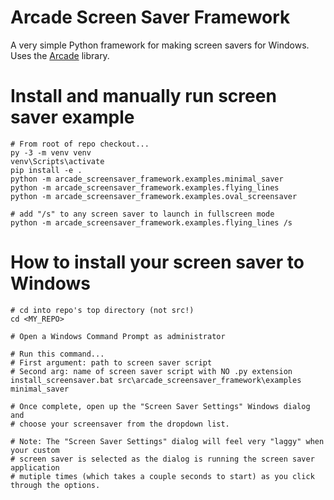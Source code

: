 # Arcade Screen Saver Framework

A very simple Python framework for making screen savers for Windows.  Uses the [Arcade](https://github.com/pythonarcade/arcade) library.


# Install and manually run screen saver example

    # From root of repo checkout...
    py -3 -m venv venv
    venv\Scripts\activate
    pip install -e .
    python -m arcade_screensaver_framework.examples.minimal_saver
    python -m arcade_screensaver_framework.examples.flying_lines
    python -m arcade_screensaver_framework.examples.oval_screensaver
    
    # add "/s" to any screen saver to launch in fullscreen mode
    python -m arcade_screensaver_framework.examples.flying_lines /s


# How to install your screen saver to Windows 

    # cd into repo's top directory (not src!)
    cd <MY_REPO>
    
    # Open a Windows Command Prompt as administrator
    
    # Run this command...
    # First argument: path to screen saver script
    # Second arg: name of screen saver script with NO .py extension
    install_screensaver.bat src\arcade_screensaver_framework\examples minimal_saver
    
    # Once complete, open up the "Screen Saver Settings" Windows dialog and
    # choose your screensaver from the dropdown list.
    
    # Note: The "Screen Saver Settings" dialog will feel very "laggy" when your custom
    # screen saver is selected as the dialog is running the screen saver application
    # mutiple times (which takes a couple seconds to start) as you click through the options.
